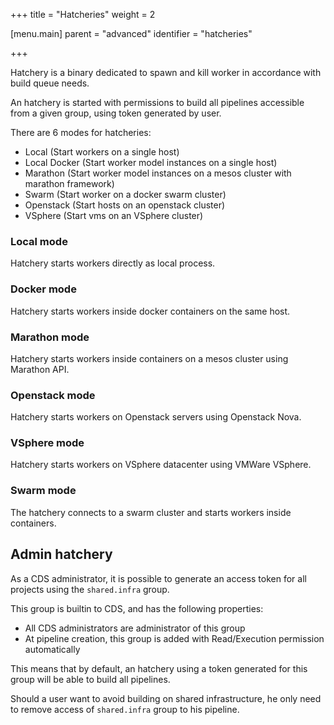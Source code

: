 +++
title = "Hatcheries"
weight = 2

[menu.main]
parent = "advanced"
identifier = "hatcheries"

+++

Hatchery is a binary dedicated to spawn and kill worker in accordance with build queue needs.

An hatchery is started with permissions to build all pipelines accessible from a given group, using token generated by user.

There are 6 modes for hatcheries:

 * Local (Start workers on a single host)
 * Local Docker (Start worker model instances on a single host)
 * Marathon (Start worker model instances on a mesos cluster with marathon framework)
 * Swarm (Start worker on a docker swarm cluster)
 * Openstack (Start hosts on an openstack cluster)
 * VSphere (Start vms on an VSphere cluster)

### Local mode

Hatchery starts workers directly as local process.

### Docker mode

Hatchery starts workers inside docker containers on the same host.

### Marathon mode

Hatchery starts workers inside containers on a mesos cluster using Marathon API.

### Openstack mode

Hatchery starts workers on Openstack servers using Openstack Nova.

### VSphere mode

Hatchery starts workers on VSphere datacenter using VMWare VSphere.

### Swarm mode

The hatchery connects to a swarm cluster and starts workers inside containers.

## Admin hatchery

As a CDS administrator, it is possible to generate an access token for all projects using the `shared.infra` group.

This group is builtin to CDS, and has the following properties:

 * All CDS administrators are administrator of this group
 * At pipeline creation, this group is added with Read/Execution permission automatically

This means that by default, an hatchery using a token generated for this group will be able to build all pipelines.

Should a user want to avoid building on shared infrastructure, he only need to remove access of `shared.infra` group to his pipeline.
